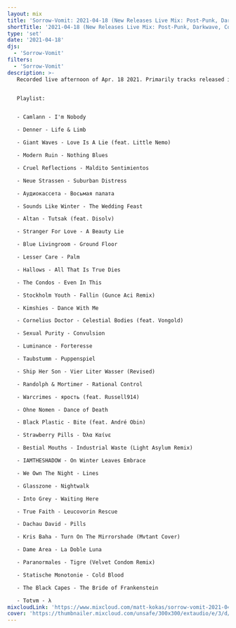 ```yaml
---
layout: mix
title: 'Sorrow-Vomit: 2021-04-18 (New Releases Live Mix: Post-Punk, Darkwave, Cold, Synth, Goth, EBM...)'
shortTitle: '2021-04-18 (New Releases Live Mix: Post-Punk, Darkwave, Cold, Synth, Goth, EBM...)'
type: 'set'
date: '2021-04-18'
djs:
  - 'Sorrow-Vomit'
filters:
  - 'Sorrow-Vomit'
description: >-
   Recorded live afternoon of Apr. 18 2021. Primarily tracks released in the month of April 2021... in the genres of Post-Punk, Darkwave, EBM, Coldwave, Minimal Synth, Gothic, Synthpop and related.


   Playlist:


   - Camlann - I'm Nobody

   - Denner - Life & Limb

   - Giant Waves - Love Is A Lie (feat. Little Nemo)

   - Modern Ruin - Nothing Blues

   - Cruel Reflections - Maldito Sentimientos

   - Neue Strassen - Suburban Distress

   - Аудиокассета - Восьмая палата

   - Sounds Like Winter - The Wedding Feast

   - Altan - Tutsak (feat. Disolv)

   - Stranger For Love - A Beauty Lie

   - Blue Livingroom - Ground Floor

   - Lesser Care - Palm

   - Hallows - All That Is True Dies

   - The Condos - Even In This

   - Stockholm Youth - Fallin (Gunce Aci Remix)

   - Kimshies - Dance With Me

   - Cornelius Doctor - Celestial Bodies (feat. Vongold)

   - Sexual Purity - Convulsion

   - Luminance - Forteresse

   - Taubstumm - Puppenspiel

   - Ship Her Son - Vier Liter Wasser (Revised)

   - Randolph & Mortimer - Rational Control

   - Warcrimes - яpость (feat. Russell914)

   - Ohne Nomen - Dance of Death

   - Black Plastic - Bite (feat. André Obin)

   - Strawberry Pills - Όλα Καίνε

   - Bestial Mouths - Industrial Waste (Light Asylum Remix)

   - IAMTHESHADOW - On Winter Leaves Embrace

   - We Own The Night - Lines

   - Glasszone - Nightwalk

   - Into Grey - Waiting Here

   - True Faith - Leucovorin Rescue

   - Dachau David - Pills

   - Kris Baha - Turn On The Mirrorshade (Mvtant Cover)

   - Dame Area - La Doble Luna

   - Paranormales - Tigre (Velvet Condom Remix)

   - Statische Monotonie - Cold Blood

   - The Black Capes - The Bride of Frankenstein

   - Totvm - λ
mixcloudLink: 'https://www.mixcloud.com/matt-kokas/sorrow-vomit-2021-04-18-new-releases-live-mix-post-punk-darkwave-cold-synth-goth-ebm'
cover: 'https://thumbnailer.mixcloud.com/unsafe/300x300/extaudio/e/3/d/f/6dfa-8a41-4934-9a46-5253a16990b1'
---
```

